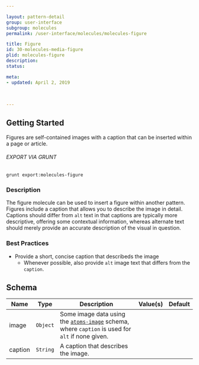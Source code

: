 ```yaml
---

layout: pattern-detail
group: user-interface
subgroup: molecules
permalink: /user-interface/molecules/molecules-figure

title: Figure
id: 30-molecules-media-figure
plid: molecules-figure
description: 
status: 

meta:
- updated: April 2, 2019
  
  
  
---
```



## Getting Started

Figures are self-contained images with a caption that can be inserted within a page or article.

###### EXPORT VIA GRUNT

```
grunt export:molecules-figure
```


### Description

The figure molecule can be used to insert a figure within another pattern. Figures include a caption that allows you to describe the image in detail. Captions should differ from `alt` text in that captions are typically more descriptive, offering some contextual information, whereas alternate text should merely provide an accurate description of the visual in question.


### Best Practices

- Provide a short, concise caption that describeds the image
  - Whenever possible, also provide `alt` image text that differs from the `caption`.


## Schema

| Name    | Type      | Description                                                                                                       | Value(s)  | Default   |
|---------|-----------|-------------------------------------------------------------------------------------------------------------------|-----------|-----------|
| image   | `Object`  | Some image data using the [`atoms-image`][atoms-image] schema, where `caption` is used for `alt` if none given.   |           |           |
| caption | `String`  | A caption that describes the image.                                                                               |           |           |


[atoms-image]: /patterns/20-atoms-media-image/20-atoms-media-image.html
